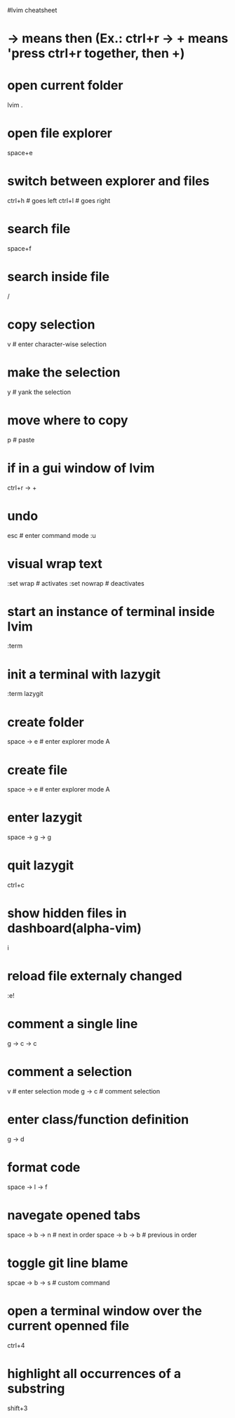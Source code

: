 #lvim cheatsheet

# -> means then (Ex.: ctrl+r -> + means 'press ctrl+r together, then +)

# open current folder
lvim .

# open file explorer
space+e

# switch between explorer and files
ctrl+h # goes left
ctrl+l # goes right

# search file
space+f

# search inside file
/

# copy selection
v # enter character-wise selection
# make the selection
y # yank the selection
# move where to copy
p # paste
# if in a gui window of lvim
ctrl+r -> +

# undo
esc # enter command mode
:u

# visual wrap text
:set wrap # activates
:set nowrap # deactivates

# start an instance of terminal inside lvim
:term

# init a terminal with lazygit
:term lazygit

# create folder
space -> e # enter explorer mode
A

# create file
space -> e # enter explorer mode
A

# enter lazygit
space -> g -> g

# quit lazygit
ctrl+c

# show hidden files in dashboard(alpha-vim)
i

# reload file externaly changed
:e!

# comment a single line
g -> c -> c

# comment a selection
v # enter selection mode
g -> c # comment selection

# enter class/function definition
g -> d

# format code
space -> l -> f

# navegate opened tabs
space -> b -> n # next in order
space -> b -> b # previous in order

# toggle git line blame
spcae -> b -> s # custom command

# open a terminal window over the current openned file
ctrl+4

# highlight all occurrences of a substring
shift+3
